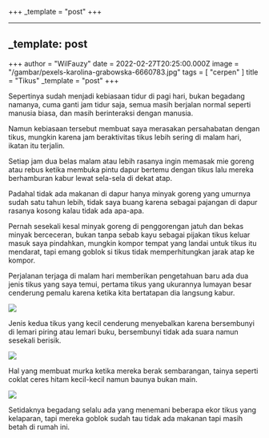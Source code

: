 +++
_template = "post"
+++



---
_template: post
---

+++
author = "WilFauzy"
date = 2022-02-27T20:25:00.000Z
image = "/gambar/pexels-karolina-grabowska-6660783.jpg"
tags = [ "cerpen" ]
title = "Tikus"
_template = "post"
+++

Sepertinya sudah menjadi kebiasaan tidur di pagi hari, bukan begadang namanya, cuma ganti jam tidur saja, semua masih berjalan normal seperti manusia biasa, dan masih berinteraksi dengan manusia.

Namun kebiasaan tersebut membuat saya merasakan persahabatan dengan tikus, mungkin karena jam beraktivitas tikus lebih sering di malam hari, ikatan itu terjalin.

Setiap jam dua belas malam atau lebih rasanya ingin memasak mie goreng atau rebus ketika membuka pintu dapur bertemu dengan tikus lalu mereka berhamburan kabur lewat sela-sela di dekat atap.

Padahal tidak ada makanan di dapur hanya minyak goreng yang umurnya sudah satu tahun lebih, tidak saya buang karena sebagai pajangan di dapur rasanya kosong kalau tidak ada apa-apa.

Pernah sesekali kesal minyak goreng di penggorengan jatuh dan bekas minyak berceceran, bukan tanpa sebab kayu sebagai pijakan tikus keluar masuk saya pindahkan, mungkin kompor tempat yang landai untuk tikus itu mendarat, tapi emang goblok si tikus tidak memperhitungkan jarak atap ke kompor.

Perjalanan terjaga di malam hari memberikan pengetahuan baru ada dua jenis tikus yang saya temui, pertama tikus yang ukurannya lumayan besar cenderung pemalu karena ketika kita bertatapan dia langsung kabur.

![](/gambar/20220228_020624.jpg)

Jenis kedua tikus yang kecil cenderung menyebalkan karena bersembunyi di lemari piring atau lemari buku, bersembunyi tidak ada suara namun sesekali berisik.

![](/gambar/20221112_014602.jpg)

Hal yang membuat murka ketika mereka berak sembarangan, tainya seperti coklat ceres hitam kecil-kecil namun baunya bukan main.

![](/gambar/20221112_014605.jpg)

Setidaknya begadang selalu ada yang menemani beberapa ekor tikus yang kelaparan, tapi mereka goblok sudah tau tidak ada makanan tapi masih betah di rumah ini.
